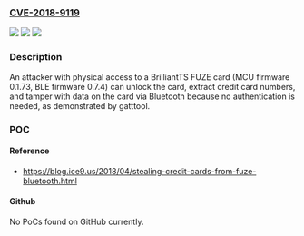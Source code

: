 ### [CVE-2018-9119](https://cve.mitre.org/cgi-bin/cvename.cgi?name=CVE-2018-9119)
![](https://img.shields.io/static/v1?label=Product&message=n%2Fa&color=blue)
![](https://img.shields.io/static/v1?label=Version&message=n%2Fa&color=blue)
![](https://img.shields.io/static/v1?label=Vulnerability&message=n%2Fa&color=brighgreen)

### Description

An attacker with physical access to a BrilliantTS FUZE card (MCU firmware 0.1.73, BLE firmware 0.7.4) can unlock the card, extract credit card numbers, and tamper with data on the card via Bluetooth because no authentication is needed, as demonstrated by gatttool.

### POC

#### Reference
- https://blog.ice9.us/2018/04/stealing-credit-cards-from-fuze-bluetooth.html

#### Github
No PoCs found on GitHub currently.

